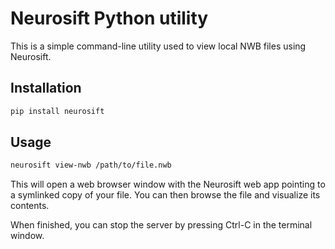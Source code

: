 # Neurosift Python utility

This is a simple command-line utility used to view local NWB files using Neurosift.

## Installation

```bash
pip install neurosift
```

## Usage

```bash
neurosift view-nwb /path/to/file.nwb
```

This will open a web browser window with the Neurosift web app pointing to a symlinked copy of your file. You can then browse the file and visualize its contents.

When finished, you can stop the server by pressing Ctrl-C in the terminal window.

